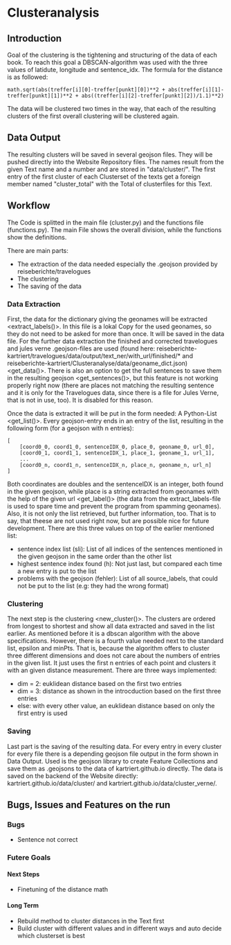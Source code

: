 # Clusteranalysis

## Introduction

Goal of the clustering is the tightening and structuring of the data of each book. To reach this goal a DBSCAN-algorithm was used with the three values of latidute, longitude and sentence_idx. The formula for the distance is as followed:
~~~
math.sqrt(abs(treffer[i][0]-treffer[punkt][0])**2 + abs(treffer[i][1]-treffer[punkt][1])**2 + abs((treffer[i][2]-treffer[punkt][2])/1.1)**2)
~~~
The data will be clustered two times in the way, that each of the resulting clusters of the first overall clustering will be clustered again. 

## Data Output

The resulting clusters will be saved in several geojson files. They will be pushed directly into the Website Repository files. The names result from the given Text name and a number and are stored in "data/cluster/". The first entry of the first cluster of each Clusterset of the texts get a foreign member named  "cluster_total" with the Total of clusterfiles for this Text.

## Workflow

The Code is splitted in the main file (cluster.py) and the functions file (functions.py). The main File shows the overall division, while the functions show the definitions.

There are  main parts:
- The extraction of the data needed especially the .geojson provided by reiseberichte/travelogues
- The clustering
- The saving of the data

### Data Extraction

First, the data for the dictionary giving the geonames will be extracted <extract_labels()>. In this file is a lokal Copy for the used geonames, so they do not need to be asked for more than once. It will be saved in the data file. For the further data extraction the finished and corrected travelogues and jules verne .geojson-files are used (found here: reiseberichte-kartriert/travelogues/data/output/text_ner/with_url/finished/* and reiseberichte-kartriert/Clusteranalyse/data/geoname_dict.json) <get_data()>. There is also an option to get the full sentences to save them in the resulting geojson <get_sentences()>, but this feature is not working properly right now (there are places not matching the resulting sentence and it is only for the Travelogues data, since there is a file for Jules Verne, that is not in use, too). It is disabled for this reason.

Once the data is extracted it will be put in the form needed: A Python-List <get_list()>. Every geojson-entry ends in an entry of the list, resulting in the following form (for a geojson with n entries):
~~~
[
    [coord0_0, coord1_0, sentenceIDX_0, place_0, geoname_0, url_0],
    [coord0_1, coord1_1, sentenceIDX_1, place_1, geoname_1, url_1],
    ...
    [coord0_n, coord1_n, sentenceIDX_n, place_n, geoname_n, url_n]
]
~~~
Both coordinates are doubles and the sentenceIDX is an integer, both found in the given geojson, while place is a string extracted from geonames with the help of the given url <get_label()> (the data from the extract_labels-file is used to spare time and prevent the program from spamming geonames). Also, it is not only the list retrieved, but further information, too. That is to say, that theese are not used right now, but are possible nice for future development. There are this three values on top of the earlier mentioned list:
- sentence index list (sli): List of all indices of the sentences mentioned in the given geojson in the same order than the other list
- highest sentence index found (h): Not just last, but compared each time a new entry is put to the list
- problems with the geojson (fehler): List of all source_labels, that could not be put to the list (e.g: they had the wrong format)

### Clustering

The next step is the clustering <new_cluster()>. The clusters are ordered from longest to shortest and show all data extracted and saved in the list earlier. As mentioned before it is a dbscan algorithm with the above specifications. However, there is a fourth value needed next to the standard list, epsilon and minPts. That is, because the algorithm offers to cluster three different dimensions and does not care about the numbers of entries in the given list. It just uses the first n entries of each point and clusters it with an given distance measurement. There are three ways implemented:
- dim = 2: euklidean distance based on the first two entries
- dim = 3: distance as shown in the introcduction based on the first three entries
- else: with every other value, an euklidean distance based on only the first entry is used

### Saving

Last part is the saving of the resulting data. For every entry in every cluster for every file there is a depending geojson file output in the form shown in Data Output. Used is the geojson library to create Feature Collections and save them as .geojsons to the data of kartriert.github.io directly. The data is saved on the backend of the Website directly: kartriert.github.io/data/cluster/ and kartriert.github.io/data/cluster_verne/.

## Bugs, Issues and Features on the run

### Bugs

- Sentence not correct

### Futere Goals

#### Next Steps
- Finetuning of the distance math

#### Long Term

- Rebuild method to cluster distances in the Text first
- Build cluster with different values and in different ways and auto decide which clusterset is best
